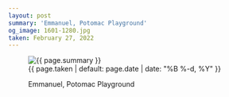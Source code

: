 ```yaml
---
layout: post
summary: 'Emmanuel, Potomac Playground'
og_image: 1601-1280.jpg
taken: February 27, 2022
---
```


<figure class="post" data-src="{{ site.assets_url }}/{{ page.og_image }}">
<img alt="{{ page.summary }}" sizes="(min-width: 700px) 50vw, calc(100vw - 2rem)" src="{{ site.assets_url }}/1601-640.jpg" srcset="{{ site.assets_url }}/1601-320.jpg 320w, {{ site.assets_url }}/1601-640.jpg 640w, {{ site.assets_url }}/1601-960.jpg 960w, {{ site.assets_url }}/1601-1280.jpg 1280w"/>
<figcaption>
<time>{{ page.taken | default: page.date | date: "%B %-d, %Y" }}</time>
<p>Emmanuel, Potomac Playground</p>
</figcaption>
</figure>
